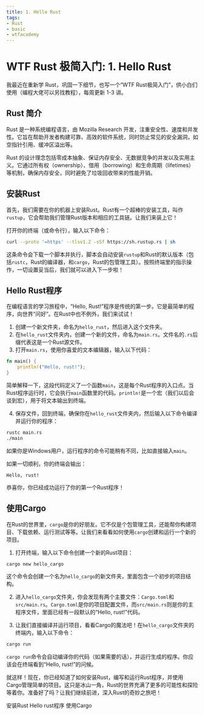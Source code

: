 ```yaml
---
title: 1. Hello Rust
tags:
- Rust
- basic
- wtfacademy
---
```


# WTF Rust 极简入门: 1. Hello Rust
我最近在重新学 Rust，巩固一下细节，也写一个“WTF Rust极简入门”，供小白们使用（编程大佬可以另找教程），每周更新 1-3 讲。

## Rust 简介
Rust 是一种系统编程语言，由 Mozilla Research 开发，注重安全性、速度和并发性。它旨在帮助开发者构建可靠、高效的软件系统，同时防止常见的安全漏洞，如空指针引用、缓冲区溢出等。

Rust 的设计理念包括零成本抽象、保证内存安全、无数据竞争的并发以及实用主义。它通过所有权（ownership）、借用（borrowing）和生命周期（lifetimes）等机制，确保内存安全，同时避免了垃圾回收带来的性能开销。

## 安装Rust

首先，我们需要在你的机器上安装Rust。Rust有一个超棒的安装工具，叫作`rustup`，它会帮助我们管理Rust版本和相应的工具链。让我们来装上它！

打开你的终端（或命令行），输入以下命令：

```bash
curl --proto '=https' --tlsv1.2 -sSf https://sh.rustup.rs | sh
```

这条命令会下载一个脚本并执行，脚本会自动安装`rustup`和Rust的默认版本（包括`rustc`，Rust的编译器，和`cargo`，Rust的包管理工具）。按照终端里的指示操作，一切设置妥当后，我们就可以进入下一步啦！

## Hello Rust程序

在编程语言的学习旅程中，“Hello, Rust!”程序是传统的第一步。它是最简单的程序，向世界“问好”。在Rust中也不例外，我们来试试！

1. 创建一个新文件夹，命名为`hello_rust`，然后进入这个文件夹。
2. 在`hello_rust`文件夹内，创建一个新的文件，命名为`main.rs`。文件名的`.rs`后缀代表这是一个Rust源文件。
3. 打开`main.rs`，使用你喜爱的文本编辑器，输入以下代码：

```rust
fn main() {
    println!("Hello, rust!");
}
```

简单解释一下，这段代码定义了一个函数`main`，这是每个Rust程序的入口点。当Rust程序运行时，它会执行`main`函数里的代码。`println!`是一个宏（我们以后会谈到宏），用于将文本输出到终端。

4. 保存文件，回到终端，确保你在`hello_rust`文件夹内，然后输入以下命令编译并运行你的程序：

```bash
rustc main.rs
./main
```

如果你是Windows用户，运行程序的命令可能稍有不同，比如直接输入`main`。

如果一切顺利，你的终端会输出：

```
Hello, rust!
```

恭喜你，你已经成功运行了你的第一个Rust程序！

## 使用Cargo

在Rust的世界里，`cargo`是你的好朋友。它不仅是个包管理工具，还能帮你构建项目、下载依赖、运行测试等等。让我们来看看如何使用`cargo`创建和运行一个新的项目。

1. 打开终端，输入以下命令创建一个新的Rust项目：

```bash
cargo new hello_cargo
```

这个命令会创建一个名为`hello_cargo`的新文件夹，里面包含一个初步的项目结构。

2. 进入`hello_cargo`文件夹，你会发现有两个主要文件：`Cargo.toml`和`src/main.rs`。`Cargo.toml`是你的项目配置文件，而`src/main.rs`则是你的主程序文件，里面已经有一段默认的“Hello, rust!”代码。

3. 让我们直接编译并运行项目，看看Cargo的魔法吧！在`hello_cargo`文件夹的终端内，输入以下命令：

```bash
cargo run
```

`cargo run`命令会自动编译你的代码（如果需要的话），并运行生成的程序。你应该会在终端看到“Hello, rust!”的问候。

就这样！现在，你已经知道了如何安装Rust，编写和运行Rust程序，并使用Cargo管理简单的项目。这只是冰山一角，Rust的世界充满了更多的可能性和探险等着你。准备好了吗？让我们继续前进，深入Rust的奇妙之旅吧！

安装Rust
Hello rust程序
使用Cargo